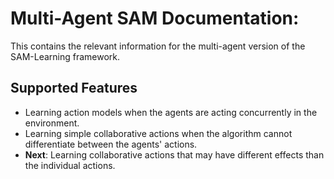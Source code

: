 # Multi-Agent SAM Documentation:

This contains the relevant information for the multi-agent version of the SAM-Learning framework.

## Supported Features
* Learning action models when the agents are acting concurrently in the environment.
* Learning simple collaborative actions when the algorithm cannot differentiate between the agents' actions.
* **Next**: Learning collaborative actions that may have different effects than the individual actions.

